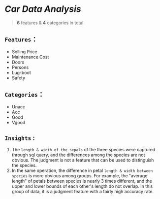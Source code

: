 # *Car Data Analysis*
> **6** features & **4** categories in total
## `Features`：
* Selling Price  
* Maintenance Cost  
* Doors  
* Persons
* Lug-boot
* Safety  
## `Categories`：
* Unacc
* Acc
* Good
* Vgood

## `Insights` :
 1. The `length & width of the sepals` of the three species were captured through sql query, and the differences among the species are not obvious. The judgment is not a feature that can be used to distinguish the species.
 2. In the same operation, the difference in petal `length & width between species` is more obvious among groups. For example, the "average length" of petals between species is nearly 3 times different, and the upper and lower bounds of each other's length do not overlap. In this group of data, it is a judgment feature with a fairly high accuracy rate.

